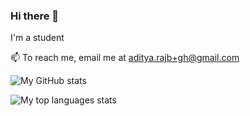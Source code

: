 ### Hi there 👋

I'm a student

📫 To reach me, email me at aditya.rajb+gh@gmail.com

![My GitHub stats](https://github-readme-stats.vercel.app/api?username=ar363&show_icons=true&theme=blue-green&count_private=true)

![My top languages stats](https://github-readme-stats.vercel.app/api/top-langs/?username=ar363&layout=compact&theme=blue-green&count_private=true)

<!--
**ar363/ar363** is a ✨ _special_ ✨ repository because its `README.md` (this file) appears on your GitHub profile.

Here are some ideas to get you started:

- 🔭 I’m currently working on ...
- 🌱 I’m currently learning ...
- 👯 I’m looking to collaborate on ...
- 🤔 I’m looking for help with ...
- 💬 Ask me about ...
- 📫 How to reach me: ...
- 😄 Pronouns: ...
- ⚡ Fun fact: ...
-->
